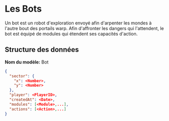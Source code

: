 Les Bots
========

Un bot est un robot d'exploration envoyé afin d'arpenter les mondes à l'autre bout des portails warp.
Afin d'affronter les dangers qui l'attendent, le bot est équipé de modules qui étendent ses capacités d'action.


Structure des données
---------------------

**Nom du modèle:** Bot

```json
{
  "sector": {
    "x": <Number>,
    "y": <Number>
  },
  "player": <PlayerID>,
  "createdAt": <Date>,
  "modules": [<Module>,...],
  "actions": [<Action>,...]
}
```